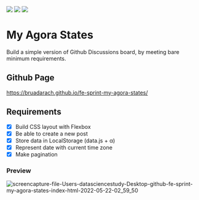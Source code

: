<img src="https://img.shields.io/badge/javascript-F7DF1E?style=for-the-badge&logo=javascript&logoColor=black"> <img src="https://img.shields.io/badge/html5-E34F26?style=for-the-badge&logo=html5&logoColor=white"> <img src="https://img.shields.io/badge/css-1572B6?style=for-the-badge&logo=css3&logoColor=white"> 

# My Agora States
Build a simple version of Github Discussions board, by meeting bare minimum requirements.

## Github Page
https://bruadarach.github.io/fe-sprint-my-agora-states/

## Requirements
- [x] Build CSS layout with Flexbox
- [x] Be able to create a new post
- [x] Store data in LocalStorage (data.js + α)
- [x] Represent date with current time zone
- [x] Make pagination 

### Preview
![screencapture-file-Users-datasciencestudy-Desktop-github-fe-sprint-my-agora-states-index-html-2022-05-22-02_59_50](https://user-images.githubusercontent.com/55401378/169663783-69b76467-a343-425c-9a87-250f464437b2.png)

